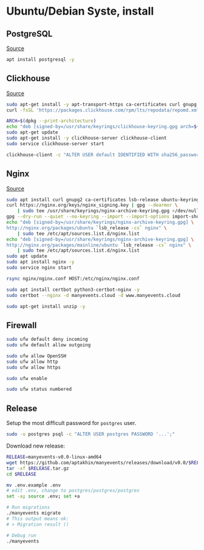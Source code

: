 # Ubuntu/Debian Syste, install

## PostgreSQL

[Source](https://www.postgresql.org/download/linux/ubuntu/)

```bash
apt install postgresql -y
```

## Clickhouse

[Source](https://clickhouse.com/docs/en/install#available-installation-options)

```bash
sudo apt-get install -y apt-transport-https ca-certificates curl gnupg
curl -fsSL 'https://packages.clickhouse.com/rpm/lts/repodata/repomd.xml.key' | sudo gpg --dearmor -o /usr/share/keyrings/clickhouse-keyring.gpg

ARCH=$(dpkg --print-architecture)
echo "deb [signed-by=/usr/share/keyrings/clickhouse-keyring.gpg arch=${ARCH}] https://packages.clickhouse.com/deb stable main" | sudo tee /etc/apt/sources.list.d/clickhouse.list
sudo apt-get update
sudo apt-get install -y clickhouse-server clickhouse-client
sudo service clickhouse-server start

clickhouse-client -c "ALTER USER default IDENTIFIED WITH sha256_password BY default"
```

## Nginx

[Source](https://nginx.org/en/linux_packages.html#Ubuntu)

```bash
sudo apt install curl gnupg2 ca-certificates lsb-release ubuntu-keyring
curl https://nginx.org/keys/nginx_signing.key | gpg --dearmor \
    | sudo tee /usr/share/keyrings/nginx-archive-keyring.gpg >/dev/null
gpg --dry-run --quiet --no-keyring --import --import-options import-show /usr/share/keyrings/nginx-archive-keyring.gpg
echo "deb [signed-by=/usr/share/keyrings/nginx-archive-keyring.gpg] \
http://nginx.org/packages/ubuntu `lsb_release -cs` nginx" \
    | sudo tee /etc/apt/sources.list.d/nginx.list
echo "deb [signed-by=/usr/share/keyrings/nginx-archive-keyring.gpg] \
http://nginx.org/packages/mainline/ubuntu `lsb_release -cs` nginx" \
    | sudo tee /etc/apt/sources.list.d/nginx.list
sudo apt update
sudo apt install nginx -y
sudo service nginx start
```

```bash
rsync nginx/nginx.conf HOST:/etc/nginx/nginx.conf
```

```bash
sudo apt install certbot python3-certbot-nginx -y
sudo certbot --nginx -d manyevents.cloud -d www.manyevents.cloud
```

```bash
sudo apt-get install unzip -y
```

## Firewall

```bash
sudo ufw default deny incoming
sudo ufw default allow outgoing

sudo ufw allow OpenSSH
sudo ufw allow http
sudo ufw allow https

sudo ufw enable

sudo ufw status numbered
```

## Release

Setup the most difficult password for `postgres` user.

```bash
sudo -u postgres psql -c "ALTER USER postgres PASSWORD '...';"
```

Download new release:

```bash
RELEASE=manyevents-v0.0-linux-amd64
wget https://github.com/aptakhin/manyevents/releases/download/v0.0/$RELEASE.tar.gz
tar -xf $RELEASE.tar.gz
cd $RELEASE

mv .env.example .env
# edit .env, change to postgres/postgres/postgres
set -a; source .env; set +a

# Run migrations
./manyevents migrate
# This output means ok:
# > Migration result ()

# Debug run
./manyevents
```
